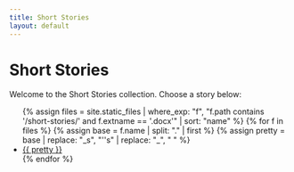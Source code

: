 ```yaml
---
title: Short Stories
layout: default
---
```


# Short Stories

Welcome to the Short Stories collection. Choose a story below:

<ul class="story-list">
{% assign files = site.static_files 
   | where_exp: "f", "f.path contains '/short-stories/' and f.extname == '.docx'" 
   | sort: "name" %}
{% for f in files %}
  {% assign base  = f.name | split: "." | first %}
  {% assign pretty = base | replace: "_s", "''s" | replace: "_", " " %}
  <li><a href="{{ f.path | relative_url }}">{{ pretty }}</a></li>
{% endfor %}
</ul>

